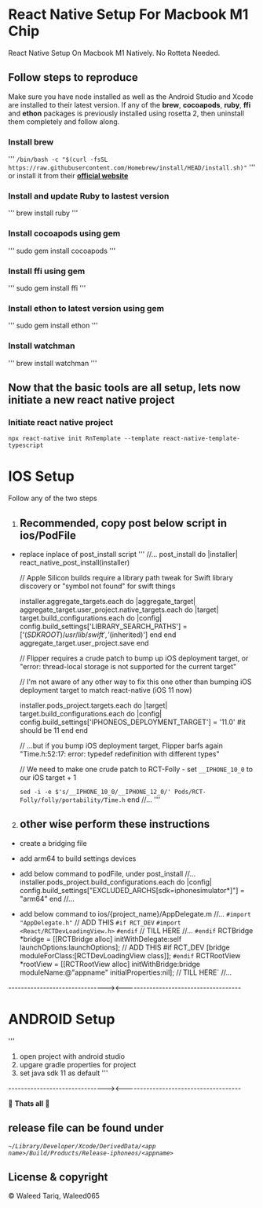 # React Native Setup For Macbook M1 Chip

React Native Setup On Macbook M1 Natively. No Rotteta Needed.

## Follow steps to reproduce

Make sure you have node installed as well as the Android Studio and Xcode are installed to their latest version.
If any of the **brew**, **cocoapods**, **ruby**, **ffi** and **ethon** packages is previously installed using rosetta 2, then uninstall them completely and follow along.

### Install brew

'''
`/bin/bash -c "$(curl -fsSL https://raw.githubusercontent.com/Homebrew/install/HEAD/install.sh)"`
'''
or install it from their **[official website](https://brew.sh/)**

### Install and update Ruby to lastest version

'''
brew install ruby
'''

### Install cocoapods using gem

'''
sudo gem install cocoapods
'''

### Install ffi using gem

'''
sudo gem install ffi
'''

### Install ethon to latest version using gem

'''
sudo gem install ethon
'''

### Install watchman

'''
brew install watchman
'''

## Now that the basic tools are all setup, lets now initiate a new react native project

### Initiate react native project

`npx react-native init RnTemplate --template react-native-template-typescript`

# IOS Setup

Follow any of the two steps

1. ## Recommended, copy post below script in ios/PodFile

- replace inplace of post_install script
  '''
  //...
  post_install do |installer|
    react_native_post_install(installer)

    // Apple Silicon builds require a library path tweak for Swift library discovery or "symbol not found" for swift things

    installer.aggregate_targets.each do |aggregate_target|
      aggregate_target.user_project.native_targets.each do |target|
        target.build_configurations.each do |config|
          config.build_settings['LIBRARY_SEARCH_PATHS'] = ['$(SDKROOT)/usr/lib/swift', '$(inherited)']
        end
      end
      aggregate_target.user_project.save
    end

    // Flipper requires a crude patch to bump up iOS deployment target, or "error: thread-local storage is not supported for the current target"

    // I'm not aware of any other way to fix this one other than bumping iOS deployment target to match react-native (iOS 11 now)

    installer.pods_project.targets.each do |target|
      target.build_configurations.each do |config|
        config.build_settings['IPHONEOS_DEPLOYMENT_TARGET'] = '11.0' #it should be 11
      end
    end

    // ...but if you bump iOS deployment target, Flipper barfs again "Time.h:52:17: error: typedef redefinition with different types"

    // We need to make one crude patch to RCT-Folly - set `__IPHONE_10_0` to our iOS target + 1

    `sed -i -e $'s/__IPHONE_10_0/__IPHONE_12_0/' Pods/RCT-Folly/folly/portability/Time.h`
  end
  //...
'''

2. ## other wise perform these instructions

- create a bridging file
- add arm64 to build settings devices
- add below command to podFile, under post_install
//...
installer.pods_project.build_configurations.each do |config|
  config.build_settings["EXCLUDED_ARCHS[sdk=iphonesimulator*]"] = "arm64"
end
//...

- add below command to ios/{project_name}/AppDelegate.m
//...
`#import "AppDelegate.h"`
// ADD THIS
`#if RCT_DEV`
`#import <React/RCTDevLoadingView.h>`
`#endif`
// TILL HERE
//...
`#endif`
RCTBridge *bridge = [[RCTBridge alloc] initWithDelegate:self launchOptions:launchOptions];
        // ADD THIS
        #if RCT_DEV
          [bridge moduleForClass:[RCTDevLoadingView class]];
`#endif`
RCTRootView *rootView = [[RCTRootView alloc] initWithBridge:bridge
moduleName:@"appname"
initialProperties:nil];
// TILL HERE`
//...

-------------------------------><-------------------------------------

# ANDROID Setup

'''

1. open project with android studio
2. upgare gradle properties for project
3. set java sdk 11 as default
'''

-------------------------------><-------------------------------------

🎉 **Thats all** 🎉

## release file can be found under

*`~/Library/Developer/Xcode/DerivedData/<app name>/Build/Products/Release-iphoneos/<appname>`*

## License & copyright

© Waleed Tariq, Waleed065
